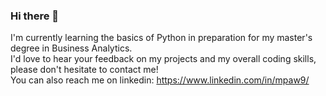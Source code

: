 ### Hi there 👋

I'm currently learning the basics of Python in preparation for my master's degree in Business Analytics. <br />
I'd love to hear your feedback on my projects and my overall coding skills, please don't hesitate to contact me! <br />
You can also reach me on linkedin: https://www.linkedin.com/in/mpaw9/ <br />
<br />


<!--
**Redd912/Redd912** is a ✨ _special_ ✨ repository because its `README.md` (this file) appears on your GitHub profile.

Here are some ideas to get you started:

- 🔭 I’m currently working on ...
- 🌱 I’m currently learning ...
- 👯 I’m looking to collaborate on ...
- 🤔 I’m looking for help with ...
- 💬 Ask me about ...
- 📫 How to reach me: ...
- 😄 Pronouns: ...
- ⚡ Fun fact: ...
-->
